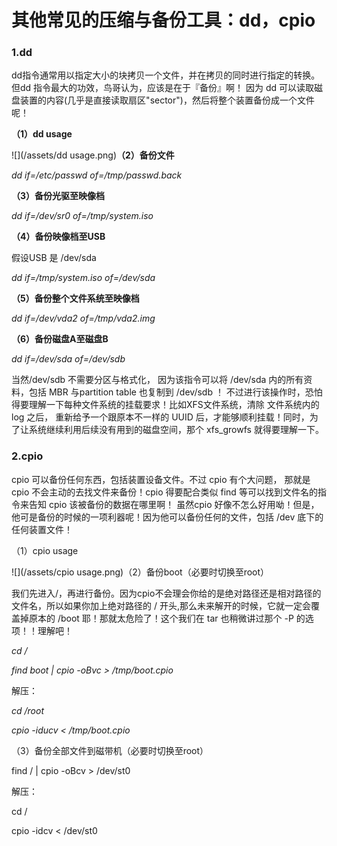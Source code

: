 # 其他常见的压缩与备份工具：dd，cpio

### 1.dd

dd指令通常用以指定大小的块拷贝一个文件，并在拷贝的同时进行指定的转换。但dd 指令最大的功效，鸟哥认为，应该是在于『备份』啊！ 因为 dd 可以读取磁盘装置的内容\(几乎是直接读取扇区"sector"\)，然后将整个装置备份成一个文件呢！

**（1）dd usage**

![](/assets/dd usage.png)**（2）备份文件**

_dd if=/etc/passwd of=/tmp/passwd.back_

**（3）备份光驱至映像档**

_dd if=/dev/sr0 of=/tmp/system.iso_

**（4）备份映像档至USB**

假设USB 是 /dev/sda

_dd if=/tmp/system.iso of=/dev/sda_

**（5）备份整个文件系统至映像档**

_dd if=/dev/vda2 of=/tmp/vda2.img_

**（6）备份磁盘A至磁盘B**

_dd if=/dev/sda of=/dev/sdb_

当然/dev/sdb 不需要分区与格式化， 因为该指令可以将 /dev/sda 内的所有资料，包括 MBR 与partition table 也复制到 /dev/sdb ！ 不过进行该操作时，恐怕得要理解一下每种文件系统的挂载要求！比如XFS文件系统，清除 文件系统内的 log 之后， 重新给予一个跟原本不一样的 UUID 后，才能够顺利挂载！同时，为了让系统继续利用后续没有用到的磁盘空间，那个 xfs\_growfs 就得要理解一下。

### 2.cpio

cpio 可以备份任何东西，包括装置设备文件。不过 cpio 有个大问题， 那就是 cpio 不会主动的去找文件来备份！cpio 得要配合类似 find 等可以找到文件名的指令来告知 cpio 该被备份的数据在哪里啊！ 虽然cpio 好像不怎么好用呦！但是，他可是备份的时候的一项利器呢！因为他可以备份任何的文件，包括 /dev 底下的任何装置文件！

（1）cpio usage

![](/assets/cpio usage.png)（2）备份boot（必要时切换至root）

我们先进入/，再进行备份。因为cpio不会理会你给的是绝对路径还是相对路径的文件名，所以如果你加上绝对路径的 / 开头,那么未来解开的时候，它就一定会覆盖掉原本的 /boot 耶！那就太危险了！这个我们在 tar 也稍微讲过那个 -P 的选项！！理解吧！

_cd /_

_find boot \| cpio -oBvc &gt; /tmp/boot.cpio_

解压：

_cd /root_

_cpio -iducv &lt; /tmp/boot.cpio_

（3）备份全部文件到磁带机（必要时切换至root）

find / \| cpio -oBcv &gt; /dev/st0

解压：

cd /

cpio -idcv &lt; /dev/st0

